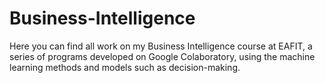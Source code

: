 # Business-Intelligence
Here you can find all work on my Business Intelligence course at EAFIT, a series of programs developed on Google Colaboratory, using the machine learning methods and models such as decision-making.
